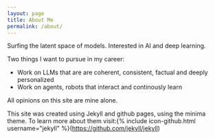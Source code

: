 ```yaml
---
layout: page
title: About Me
permalink: /about/
---
```


Surfing the latent space of models. Interested in AI and deep learning. 

Two things I want to pursue in my career:
* Work on LLMs that are are coherent, consistent, factual and deeply personalized
* Work on agents, robots that interact and continously learn

All opinions on this site are mine alone.

This site was created using Jekyll and github pages, using the minima theme. To learn more about them visit:{% include icon-github.html username="jekyll" %}(https://github.com/jekyll/jekyll)

